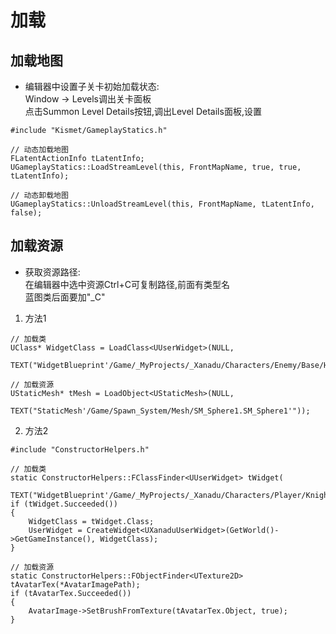 # 加载
## 加载地图
+ 编辑器中设置子关卡初始加载状态:  
Window -> Levels调出关卡面板  
点击Summon Level Details按钮,调出Level Details面板,设置  
```
#include "Kismet/GameplayStatics.h"

// 动态加载地图
FLatentActionInfo tLatentInfo;
UGameplayStatics::LoadStreamLevel(this, FrontMapName, true, true, tLatentInfo);

// 动态卸载地图
UGameplayStatics::UnloadStreamLevel(this, FrontMapName, tLatentInfo, false);
```
## 加载资源
+ 获取资源路径:  
在编辑器中选中资源Ctrl+C可复制路径,前面有类型名  
蓝图类后面要加"_C"  
1. 方法1  
```
// 加载类
UClass* WidgetClass = LoadClass<UUserWidget>(NULL,
		TEXT("WidgetBlueprint'/Game/_MyProjects/_Xanadu/Characters/Enemy/Base/HUD/WBP_AIHealthBar.WBP_AIHealthBar_C'"));

// 加载资源
UStaticMesh* tMesh = LoadObject<UStaticMesh>(NULL, 
		TEXT("StaticMesh'/Game/Spawn_System/Mesh/SM_Sphere1.SM_Sphere1'"));
```
2. 方法2  
```
#include "ConstructorHelpers.h"

// 加载类
static ConstructorHelpers::FClassFinder<UUserWidget> tWidget(
		TEXT("WidgetBlueprint'/Game/_MyProjects/_Xanadu/Characters/Player/Knight/HUD/WBP_Knight.WBP_Knight_C'"));
if (tWidget.Succeeded())
{
    WidgetClass = tWidget.Class;
    UserWidget = CreateWidget<UXanaduUserWidget>(GetWorld()->GetGameInstance(), WidgetClass);
}

// 加载资源
static ConstructorHelpers::FObjectFinder<UTexture2D> tAvatarTex(*AvatarImagePath);
if (tAvatarTex.Succeeded())
{
    AvatarImage->SetBrushFromTexture(tAvatarTex.Object, true);
}
```